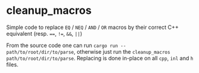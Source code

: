 # cleanup_macros

Simple code to replace `EQ` / `NEQ` / `AND` / `OR` macros by their correct C++ equivalent (resp. `==`, `!=`, `&&`, `||`)

From the source code one can run `cargo run -- path/to/root/dir/to/parse`, otherwise just run the `cleanup_macros path/to/root/dir/to/parse`.
Replacing is done in-place on all `cpp`, `inl` and `h` files.
